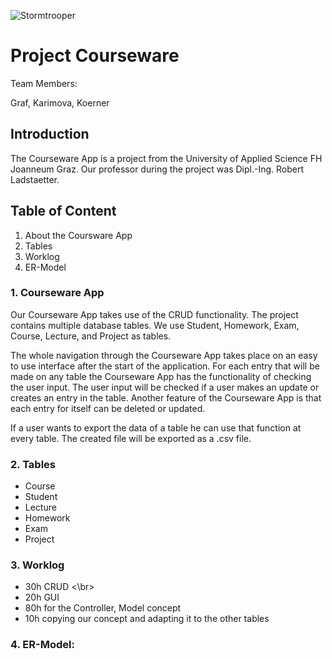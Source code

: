 ![Stormtrooper](http://octodex.github.com/images/stormtroopocat.jpg "The Stormtroopocat")

# Project Courseware

Team Members:

Graf, Karimova, Koerner

## Introduction

The Courseware App is a project from the University of Applied Science FH Joanneum Graz.
Our professor during the project was Dipl.-Ing. Robert Ladstaetter.

## Table of Content

1. About the Coursware App
2. Tables
3. Worklog
4. ER-Model

### 1. Courseware App

Our Courseware App takes use of the CRUD functionality.
The project contains multiple database tables.
We use Student, Homework, Exam, Course, Lecture, and Project as tables.

The whole navigation through the Courseware App takes place on an easy to use interface after the start of the application.
For each entry that will be made on any table the Courseware App has the functionality of checking the user input.
The user input will be checked if a user makes an update or creates an entry in the table.
Another feature of the Courseware App is that each entry for itself can be deleted or updated.

If a user wants to export the data of a table he can use that function at every table.
The created file will be exported as a .csv file.

### 2. Tables

+ Course
+ Student
+ Lecture
+ Homework
+ Exam
+ Project

### 3. Worklog

+ 30h CRUD <\br>
+ 20h GUI
+ 80h for the Controller, Model concept
+ 10h copying our concept and adapting it to the other tables

### 4. ER-Model:

![<ER-Model>](<https://github.com/McKorleone/fhj.swengb.project.courseware/blob/courseware/Courseware%20ER-Model%201.3.png>)

